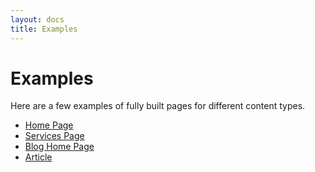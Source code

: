 ```yaml
---
layout: docs
title: Examples
---
```


<div class="docs-content">

# Examples

Here are a few examples of fully built pages for different content types.

- [Home Page](/demo/home.html)
- [Services Page](/demo/services.html)
- [Blog Home Page](/demo/blog.html)
- [Article](/demo/article.html)

</div>
